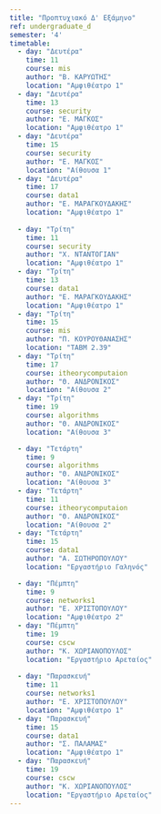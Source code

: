 ```yaml
---
title: "Προπτυχιακό Δ' Εξάμηνο"
ref: undergraduate_d
semester: '4'
timetable:
  - day: "Δευτέρα"
    time: 11
    course: mis
    author: "Β. ΚΑΡΥΩΤΗΣ"
    location: "Αμφιθέατρο 1"
  - day: "Δευτέρα"
    time: 13
    course: security
    author: "Ε. ΜΑΓΚΟΣ"
    location: "Αμφιθέατρο 1"
  - day: "Δευτέρα"
    time: 15
    course: security
    author: "Ε. ΜΑΓΚΟΣ"
    location: "Αίθουσα 1"
  - day: "Δευτέρα"
    time: 17
    course: data1
    author: "Ε. ΜΑΡΑΓΚΟΥΔΑΚΗΣ"
    location: "Αμφιθέατρο 1"
    
  - day: "Τρίτη"
    time: 11
    course: security
    author: "Χ. ΝΤΑΝΤΟΓΙΑΝ"
    location: "Αμφιθέατρο 1"
  - day: "Τρίτη"
    time: 13
    course: data1
    author: "Ε. ΜΑΡΑΓΚΟΥΔΑΚΗΣ"
    location: "Αμφιθέατρο 1"
  - day: "Τρίτη"
    time: 15
    course: mis
    author: "Π. ΚΟΥΡΟΥΘΑΝΑΣΗΣ"
    location: "ΤΑΒΜ 2.39"
  - day: "Τρίτη"
    time: 17
    course: itheorycomputaion
    author: "Θ. ΑΝΔΡΟΝΙΚΟΣ"
    location: "Αίθουσα 2"
  - day: "Τρίτη"
    time: 19
    course: algorithms
    author: "Θ. ΑΝΔΡΟΝΙΚΟΣ"
    location: "Αίθουσα 3"

  - day: "Τετάρτη"
    time: 9
    course: algorithms
    author: "Θ. ΑΝΔΡΟΝΙΚΟΣ"
    location: "Αίθουσα 3"
  - day: "Τετάρτη"
    time: 11
    course: itheorycomputaion
    author: "Θ. ΑΝΔΡΟΝΙΚΟΣ"
    location: "Αίθουσα 2"
  - day: "Τετάρτη"
    time: 15
    course: data1
    author: "Α. ΣΩΤΗΡΟΠΟΥΛΟΥ"
    location: "Εργαστήριο Γαληνός"

  - day: "Πέμπτη"
    time: 9
    course: networks1
    author: "Ε. ΧΡΙΣΤΟΠΟΥΛΟΥ"
    location: "Αμφιθέατρο 2"
  - day: "Πέμπτη"
    time: 19
    course: cscw
    author: "Κ. ΧΩΡΙΑΝΟΠΟΥΛΟΣ"
    location: "Εργαστήριο Αρεταίος"
  
  - day: "Παρασκευή"
    time: 11
    course: networks1
    author: "Ε. ΧΡΙΣΤΟΠΟΥΛΟΥ"
    location: "Αμφιθέατρο 1"
  - day: "Παρασκευή"
    time: 15
    course: data1
    author: "Σ. ΠΑΛΑΜΑΣ"
    location: "Αμφιθέατρο 1"
  - day: "Παρασκευή"
    time: 19
    course: cscw
    author: "Κ. ΧΩΡΙΑΝΟΠΟΥΛΟΣ"
    location: "Εργαστήριο Αρεταίος"
---
```

